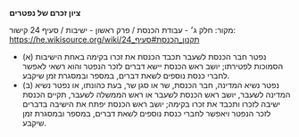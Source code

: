**ציון זכרם של נפטרים**

מקור: חלק ג׳ - עבודת הכנסת / פרק ראשון - ישיבות / סעיף 24
קישור: https://he.wikisource.org/wiki/תקנון_הכנסת#סעיף_24

 * (א) נפטר חבר הכנסת לשעבר תכבד הכנסת את זכרו בקימה באחת הישיבות הסמוכות לפטירתו; יושב ראש הכנסת יישא דברים לזכר הנפטר והוא רשאי לאפשר לחברי כנסת נוספים לשאת דברים, במספר ובמסגרת זמן שיקבע.
 * (ב) נפטר נשיא המדינה, חבר הכנסת, שר או סגן שר, בעת כהונתו, או נפטר נשיא המדינה לשעבר, יושב ראש הכנסת לשעבר או ראש הממשלה לשעבר, תקיים הכנסת ישיבה לזכרו ותכבד את זכרו בקימה; יושב ראש הכנסת יפתח את הישיבה בדברים לזכר הנפטר ויאפשר לחברי כנסת נוספים לשאת דברים, במספר ובמסגרת זמן שיקבע.